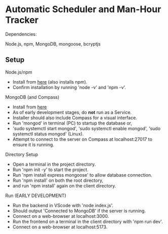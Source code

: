 # Automatic Scheduler and Man-Hour Tracker

Dependencies:

Node.js, npm, MongoDB, mongoose, bcryptjs

## Setup

Node.js/npm

- Install from [here](https://nodejs.org/en) (also installs npm).
- Confirm installation by running 'node -v' and 'npm -v'.

MongoDB (and Compass)

- Install from [here](https://www.mongodb.com/try/download/community)
- As of early development stages, do **not** run as a Service.
- Installer should also include Compass for a visual interface.
- Run 'mongod' in terminal (PC) to startup the database or,
- 'sudo systemctl start mongod', 'sudo systemctl enable mongod', 'sudo systemctl status mongod' (Linux).
- Attempt to connect to the server on Compass at localhost:27017 to ensure it is running.

Directory Setup

- Open a terminal in the project directory.
- Run 'npm init -y' to start the project.
- Run 'npm install express mongoose' to allow database connection.
- Run 'npm install' on both the root directory,
- and run 'npm install' again on the client directory.

Run (EARLY DEVELOPMENT)

- Run the backend in VScode with 'node index.js'.
- Should output 'Connected to MongoDB' if the server is running.
- Connect on a web-browser at localhost:3000.
- Run the frontend on a terminal in the client directory with 'npm run dev'.
- Connect on a web-browser at localhost:5173.
